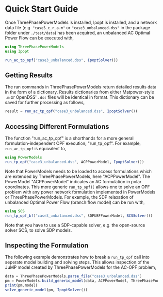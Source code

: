 # Quick Start Guide
Once ThreePhasePowerModels is installed, Ipopt is installed, and a network data file (e.g. `"case5_c_r_a.m"` or `"case3_unbalanced.dss"` in the package folder under `./test/data`) has been acquired, an unbalanced AC Optimal Power Flow can be executed with,

```julia
using ThreePhasePowerModels
using Ipopt

run_ac_tp_opf("case3_unbalanced.dss", IpoptSolver())
```

## Getting Results

The run commands in ThreePhasePowerModels return detailed results data in the form of a dictionary. Results dictionaries from either Matpower-style `.m` or OpenDSS' `.dss` files will be identical in format. This dictionary can be saved for further processing as follows,

```julia
result = run_ac_tp_opf("case3_unbalanced.dss", IpoptSolver())
```


## Accessing Different Formulations

The function "run_ac_tp_opf" is a shorthands for a more general formulation-independent OPF execution, "run_tp_opf".
For example, `run_ac_tp_opf` is equivalent to,

```julia
using PowerModels
run_tp_opf("case3_unbalanced.dss", ACPPowerModel, IpoptSolver())
```

Note that PowerModels needs to be loaded to access formulations which are extended by ThreePhasePowerModels, here "ACPPowerModel". The PowerModel "ACPPowerModel" indicates an AC formulation in polar coordinates.  This more generic `run_tp_opf()` allows one to solve an OPF problem with any power network formulation implemented in PowerModels or ThreePhasePowerModels.  For example, the SDP relaxation of unbalanced Optimal Power Flow (branch flow model) can be run with,

```julia
using SCS
run_tp_opf_bf("case3_unbalanced.dss", SDPUBFPowerModel, SCSSolver())
```
Note that you have to use a SDP-capable solver, e.g. the open-source solver SCS, to solve SDP models.

## Inspecting the Formulation
The following example demonstrates how to break a `run_tp_opf` call into seperate model building and solving steps.  This allows inspection of the JuMP model created by ThreePhasePowerModels for the AC-OPF problem,

```julia
data = ThreePhasePowerModels.parse_file("case3_unbalanced.dss")
pm = PowerModels.build_generic_model(data, ACPPowerModel, ThreePhasePowerModels.post_tp_opf; multiconductor=true)
print(pm.model)
solve_generic_model(pm, IpoptSolver())
```
